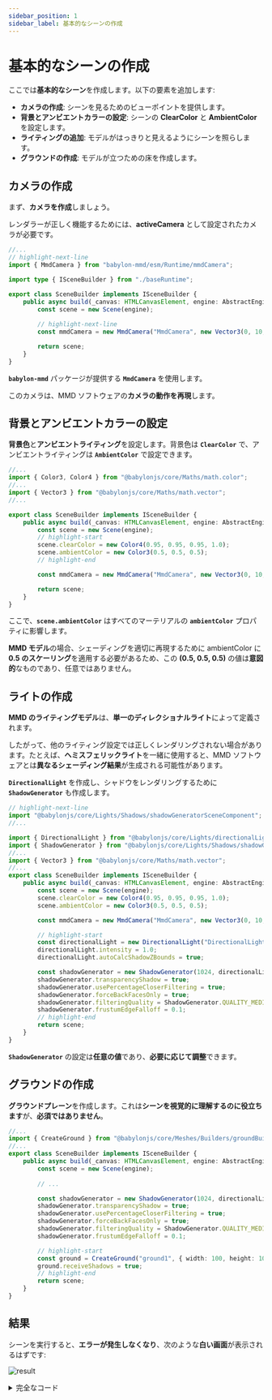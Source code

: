 ```yaml
---
sidebar_position: 1
sidebar_label: 基本的なシーンの作成
---
```


# 基本的なシーンの作成

ここでは**基本的なシーン**を作成します。以下の要素を追加します:

- **カメラの作成**: シーンを見るためのビューポイントを提供します。
- **背景とアンビエントカラーの設定**: シーンの **ClearColor** と **AmbientColor** を設定します。
- **ライティングの追加**: モデルがはっきりと見えるようにシーンを照らします。
- **グラウンドの作成**: モデルが立つための床を作成します。

## カメラの作成

まず、**カメラを作成**しましょう。

レンダラーが正しく機能するためには、**activeCamera** として設定されたカメラが必要です。

```typescript title="src/sceneBuilder.ts"
//...
// highlight-next-line
import { MmdCamera } from "babylon-mmd/esm/Runtime/mmdCamera";

import type { ISceneBuilder } from "./baseRuntime";

export class SceneBuilder implements ISceneBuilder {
    public async build(_canvas: HTMLCanvasElement, engine: AbstractEngine): Promise<Scene> {
        const scene = new Scene(engine);
        
        // highlight-next-line
        const mmdCamera = new MmdCamera("MmdCamera", new Vector3(0, 10, 0), scene);

        return scene;
    }
}
```

**`babylon-mmd`** パッケージが提供する **`MmdCamera`** を使用します。

このカメラは、MMD ソフトウェアの**カメラの動作を再現**します。

## 背景とアンビエントカラーの設定

**背景色**と**アンビエントライティング**を設定します。背景色は **`ClearColor`** で、アンビエントライティングは **`AmbientColor`** で設定できます。

```typescript title="src/sceneBuilder.ts"
//...
import { Color3, Color4 } from "@babylonjs/core/Maths/math.color";
//...
import { Vector3 } from "@babylonjs/core/Maths/math.vector";
//...

export class SceneBuilder implements ISceneBuilder {
    public async build(_canvas: HTMLCanvasElement, engine: AbstractEngine): Promise<Scene> {
        const scene = new Scene(engine);
        // highlight-start
        scene.clearColor = new Color4(0.95, 0.95, 0.95, 1.0);
        scene.ambientColor = new Color3(0.5, 0.5, 0.5);
        // highlight-end

        const mmdCamera = new MmdCamera("MmdCamera", new Vector3(0, 10, 0), scene);

        return scene;
    }
}
```

ここで、**`scene.ambientColor`** はすべてのマーテリアルの **`ambientColor`** プロパティに影響します。

**MMD モデル**の場合、シェーディングを適切に再現するために ambientColor に **0.5 のスケーリング**を適用する必要があるため、この **(0.5, 0.5, 0.5)** の値は**意図的**なものであり、任意ではありません。

## ライトの作成

**MMD のライティングモデル**は、**単一のディレクショナルライト**によって定義されます。

したがって、他のライティング設定では正しくレンダリングされない場合があります。たとえば、**ヘミスフェリックライト**を一緒に使用すると、MMD ソフトウェアとは**異なるシェーディング結果**が生成される可能性があります。

**`DirectionalLight`** を作成し、シャドウをレンダリングするために **`ShadowGenerator`** も作成します。

```typescript title="src/sceneBuilder.ts"
// highlight-next-line
import "@babylonjs/core/Lights/Shadows/shadowGeneratorSceneComponent";
//...

import { DirectionalLight } from "@babylonjs/core/Lights/directionalLight";
import { ShadowGenerator } from "@babylonjs/core/Lights/Shadows/shadowGenerator";
//...
import { Vector3 } from "@babylonjs/core/Maths/math.vector";
//...
export class SceneBuilder implements ISceneBuilder {
    public async build(_canvas: HTMLCanvasElement, engine: AbstractEngine): Promise<Scene> {
        const scene = new Scene(engine);
        scene.clearColor = new Color4(0.95, 0.95, 0.95, 1.0);
        scene.ambientColor = new Color3(0.5, 0.5, 0.5);

        const mmdCamera = new MmdCamera("MmdCamera", new Vector3(0, 10, 0), scene);

        // highlight-start
        const directionalLight = new DirectionalLight("DirectionalLight", new Vector3(0.5, -1, 1), scene);
        directionalLight.intensity = 1.0;
        directionalLight.autoCalcShadowZBounds = true;

        const shadowGenerator = new ShadowGenerator(1024, directionalLight, true);
        shadowGenerator.transparencyShadow = true;
        shadowGenerator.usePercentageCloserFiltering = true;
        shadowGenerator.forceBackFacesOnly = true;
        shadowGenerator.filteringQuality = ShadowGenerator.QUALITY_MEDIUM;
        shadowGenerator.frustumEdgeFalloff = 0.1;
        // highlight-end
        return scene;
    }
}
```

**`ShadowGenerator`** の設定は**任意の値**であり、**必要に応じて調整**できます。

## グラウンドの作成

**グラウンドプレーン**を作成します。これは**シーンを視覚的に理解するのに役立ちます**が、**必須ではありません**。

```typescript title="src/sceneBuilder.ts"
//...
import { CreateGround } from "@babylonjs/core/Meshes/Builders/groundBuilder";
//...
export class SceneBuilder implements ISceneBuilder {
    public async build(_canvas: HTMLCanvasElement, engine: AbstractEngine): Promise<Scene> {
        const scene = new Scene(engine);
        
        // ...

        const shadowGenerator = new ShadowGenerator(1024, directionalLight, true);
        shadowGenerator.transparencyShadow = true;
        shadowGenerator.usePercentageCloserFiltering = true;
        shadowGenerator.forceBackFacesOnly = true;
        shadowGenerator.filteringQuality = ShadowGenerator.QUALITY_MEDIUM;
        shadowGenerator.frustumEdgeFalloff = 0.1;

        // highlight-start
        const ground = CreateGround("ground1", { width: 100, height: 100, subdivisions: 2, updatable: false }, scene);
        ground.receiveShadows = true;
        // highlight-end
        return scene;
    }
}
```

## 結果

シーンを実行すると、**エラーが発生しなくなり**、次のような**白い画面**が表示されるはずです:

![result](@site/docs/get-started/create-basic-scene/result.png)

<details>
<summary>完全なコード</summary>
```typescript title="src/sceneBuilder.ts"
// highlight-next-line
import "@babylonjs/core/Lights/Shadows/shadowGeneratorSceneComponent";

import type { AbstractEngine } from "@babylonjs/core/Engines/abstractEngine";
// highlight-start
import { DirectionalLight } from "@babylonjs/core/Lights/directionalLight";
import { ShadowGenerator } from "@babylonjs/core/Lights/Shadows/shadowGenerator";
import { Color3, Color4 } from "@babylonjs/core/Maths/math.color";
import { Vector3 } from "@babylonjs/core/Maths/math.vector";
import { CreateGround } from "@babylonjs/core/Meshes/Builders/groundBuilder";
// highlight-end
import { Scene } from "@babylonjs/core/scene";
// highlight-next-line
import { MmdCamera } from "babylon-mmd/esm/Runtime/mmdCamera";

import type { ISceneBuilder } from "./baseRuntime";

export class SceneBuilder implements ISceneBuilder {
    public async build(_canvas: HTMLCanvasElement, engine: AbstractEngine): Promise<Scene> {
        const scene = new Scene(engine);
        // highlight-start
        scene.clearColor = new Color4(0.95, 0.95, 0.95, 1.0);
        scene.ambientColor = new Color3(0.5, 0.5, 0.5);

        const mmdCamera = new MmdCamera("MmdCamera", new Vector3(0, 10, 0), scene);

        const directionalLight = new DirectionalLight("DirectionalLight", new Vector3(0.5, -1, 1), scene);
        directionalLight.intensity = 1.0;
        directionalLight.autoCalcShadowZBounds = true;

        const shadowGenerator = new ShadowGenerator(1024, directionalLight, true);
        shadowGenerator.transparencyShadow = true;
        shadowGenerator.usePercentageCloserFiltering = true;
        shadowGenerator.forceBackFacesOnly = true;
        shadowGenerator.filteringQuality = ShadowGenerator.QUALITY_MEDIUM;
        shadowGenerator.frustumEdgeFalloff = 0.1;

        const ground = CreateGround("ground1", { width: 100, height: 100, subdivisions: 2, updatable: false }, scene);
        ground.receiveShadows = true;
        // highlight-end

        return scene;
    }
}
```
</details>

